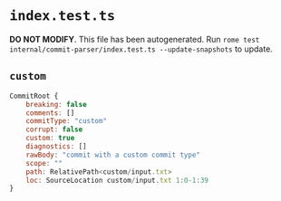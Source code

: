 # `index.test.ts`

**DO NOT MODIFY**. This file has been autogenerated. Run `rome test internal/commit-parser/index.test.ts --update-snapshots` to update.

## `custom`

```javascript
CommitRoot {
	breaking: false
	comments: []
	commitType: "custom"
	corrupt: false
	custom: true
	diagnostics: []
	rawBody: "commit with a custom commit type"
	scope: ""
	path: RelativePath<custom/input.txt>
	loc: SourceLocation custom/input.txt 1:0-1:39
}
```
